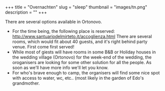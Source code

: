 +++
title = "Overnachten"
slug = "sleep"
thumbnail = "images/tn.png"
description = ""
+++

There are several options available in Ortonovo.

* For the time being, the following place is reserved: http://www.santuariodelmirteto.it/accoglienza.html There are several rooms, which would fit about 40 guests, and it's right behind party venue. First come first served! 
* While most of giests will have rooms in some B&B or Holiday houses in the wedding village (Ortonovo) for the week-end of the wedding, the oroganisers are looking for some other solution for all the people. As soon as we'll have more info we'll let you know.
* For who's brave enough to camp, the organisers will find some nice spot with access to water, wc, etc.. (most likely in the garden of Edo's grandmother. 
